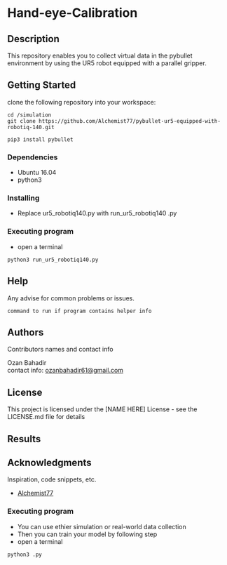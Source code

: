 # Hand-eye-Calibration

## Description
This repository enables you to collect virtual data in the pybullet environment by using the UR5 robot equipped with a parallel gripper.
## Getting Started
clone the following repository into your workspace:
```
cd /simulation
git clone https://github.com/Alchemist77/pybullet-ur5-equipped-with-robotiq-140.git
```
```
pip3 install pybullet
```


### Dependencies
* Ubuntu 16.04
* python3
### Installing

* Replace ur5_robotiq140.py with run_ur5_robotiq140 .py 

### Executing program

* open a terminal
```
python3 run_ur5_robotiq140.py
```

## Help

Any advise for common problems or issues.
```
command to run if program contains helper info
```

## Authors

Contributors names and contact info

Ozan Bahadir  
contact info: ozanbahadir61@gmail.com

## License

This project is licensed under the [NAME HERE] License - see the LICENSE.md file for details

## Results


## Acknowledgments

Inspiration, code snippets, etc.
* [Alchemist77](https://github.com/Alchemist77/pybullet-ur5-equipped-with-robotiq-140/)






### Executing program

* You can use ethier simulation or real-world data collection 
* Then you can train your model by following step
* open a terminal 
```
python3 .py 
```

